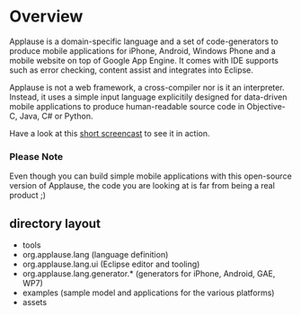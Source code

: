 # Overview

Applause is a domain-specific language and a set of code-generators to produce mobile applications for iPhone, Android, Windows Phone and a mobile website on top of Google App Engine. It comes with IDE supports such as error checking, content assist and integrates into Eclipse.

Applause is not a web framework, a cross-compiler nor is it an interpreter. Instead, it uses a simple input language explicitily designed for data-driven mobile applications to produce human-readable source code in Objective-C, Java, C# or Python.

Have a look at this [short screencast](http://vimeo.com/15018235) to see it in action.

### Please Note

Even though you can build simple mobile applications with this open-source version of Applause, the code you are looking at is far from being a real product ;)

## directory layout

* tools
 * org.applause.lang (language definition)
 * org.applause.lang.ui (Eclipse editor and tooling)
 * org.applause.lang.generator.* (generators for iPhone, Android, GAE, WP7)
* examples (sample model and applications for the various platforms)
* assets